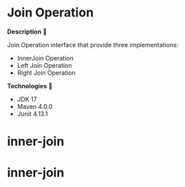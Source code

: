 # Join Operation
**Description** 📄

Join Operation interface that provide three implementations:

- InnerJoin Operation
- Left Join Operation
- Right Join Operation

**Technologies** 📡
- JDK 17
- Maven 4.0.0
- Junit 4.13.1
# inner-join
# inner-join
